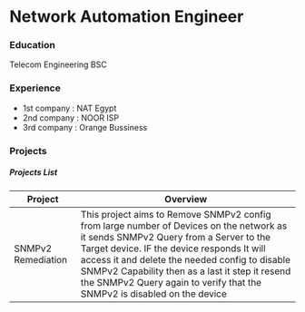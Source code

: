 # Network Automation Engineer

### Education
Telecom Engineering BSC

### Experience
- 1st company : NAT Egypt
- 2nd company : NOOR ISP
- 3rd company : Orange Bussiness

### Projects

##### Projects List

| Project | Overview|
| -------- | ----------------------------------------------------------------|
| SNMPv2 Remediation | This project aims to Remove SNMPv2 config from large number of Devices on the network as it sends SNMPv2 Query from a Server to the Target device. IF the device responds It will access it and delete the needed config to disable SNMPv2 Capability then as a last it step it resend the SNMPv2 Query again to verify that the SNMPv2 is disabled on the device|

